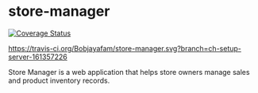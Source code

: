 # store-manager

[![Coverage Status](https://coveralls.io/repos/github/Bobjayafam/store-manager/badge.svg?branch=master)](https://coveralls.io/github/Bobjayafam/store-manager?branch=master)

https://travis-ci.org/Bobjayafam/store-manager.svg?branch=ch-setup-server-161357226

Store Manager is a web application that helps store owners manage sales and product inventory
records. 